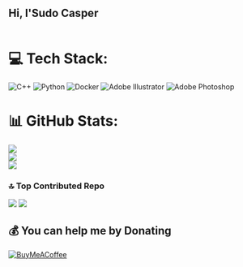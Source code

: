 ## Hi, I'Sudo Casper
<image>

# 💻 Tech Stack:
![C++](https://img.shields.io/badge/c++-%2300599C.svg?style=flat&logo=c%2B%2B&logoColor=white) ![Python](https://img.shields.io/badge/python-3670A0?style=flat&logo=python&logoColor=ffdd54) ![Docker](https://img.shields.io/badge/docker-%230db7ed.svg?style=flat&logo=docker&logoColor=white) ![Adobe Illustrator](https://img.shields.io/badge/adobe%20illustrator-%23FF9A00.svg?style=flat&logo=adobe%20illustrator&logoColor=white) ![Adobe Photoshop](https://img.shields.io/badge/adobe%20photoshop-%2331A8FF.svg?style=flat&logo=adobe%20photoshop&logoColor=white)
# 📊 GitHub Stats:
![](https://github-readme-stats.vercel.app/api?username=Sudo-Casper&theme=catppuccin_mocha&hide_border=false&include_all_commits=false&count_private=false)<br/>
![](https://github-readme-streak-stats.herokuapp.com/?user=Sudo-Casper&theme=catppuccin_mocha&hide_border=false)<br/>
![](https://github-readme-stats.vercel.app/api/top-langs/?username=Sudo-Casper&theme=catppuccin_mocha&hide_border=false&include_all_commits=false&count_private=false&layout=compact)

### 🔝 Top Contributed Repo
![](https://github-contributor-stats.vercel.app/api?username=Sudo-Casper&limit=5&theme=catppuccin_mocha&combine_all_yearly_contributions=true)
[![](https://visitcount.itsvg.in/api?id=Sudo-Casper&icon=5&color=1)](https://visitcount.itsvg.in)

  ## 💰 You can help me by Donating
  [![BuyMeACoffee](https://img.shields.io/badge/Buy%20Me%20a%20Coffee-ffdd00?style=for-the-badge&logo=buy-me-a-coffee&logoColor=black)](https://buymeacoffee.com/https://buymeacoffee.com/nicomanci) 

  
<!-- Proudly created with GPRM ( https://gprm.itsvg.in ) -->
<!--
**Sudo-Casper/Sudo-Casper** is a ✨ _special_ ✨ repository because its `README.md` (this file) appears on your GitHub profile.

Here are some ideas to get you started:

- 🔭 I’m currently working on ...
- 🌱 I’m currently learning ...
- 👯 I’m looking to collaborate on ...
- 🤔 I’m looking for help with ...
- 💬 Ask me about ...
- 📫 How to reach me: ...
- 😄 Pronouns: ...
- ⚡ Fun fact: ...
-->
